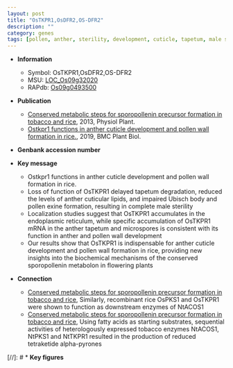 ```yaml
---
layout: post
title: "OsTKPR1,OsDFR2,OS-DFR2"
description: ""
category: genes
tags: [pollen, anther, sterility, development, cuticle, tapetum, male sterility, pollen wall, pollen exine formation]
---
```


* **Information**  
    + Symbol: OsTKPR1,OsDFR2,OS-DFR2  
    + MSU: [LOC_Os09g32020](http://rice.plantbiology.msu.edu/cgi-bin/ORF_infopage.cgi?orf=LOC_Os09g32020)  
    + RAPdb: [Os09g0493500](http://rapdb.dna.affrc.go.jp/viewer/gbrowse_details/irgsp1?name=Os09g0493500)  

* **Publication**  
    + [Conserved metabolic steps for sporopollenin precursor formation in tobacco and rice](http://www.ncbi.nlm.nih.gov/pubmed?term=Conserved+metabolic+steps+for+sporopollenin+precursor+formation+in+tobacco+and+rice%5BTitle%5D), 2013, Physiol Plant.
    + [Ostkpr1 functions in anther cuticle development and pollen wall formation in rice.](http://www.ncbi.nlm.nih.gov/pubmed?term=Ostkpr1+functions+in+anther+cuticle+development+and+pollen+wall+formation+in+rice.%5BTitle%5D), 2019, BMC Plant Biol.

* **Genbank accession number**  

* **Key message**  
    + Ostkpr1 functions in anther cuticle development and pollen wall formation in rice.
    + Loss of function of OsTKPR1 delayed tapetum degradation, reduced the levels of anther cuticular lipids, and impaired Ubisch body and pollen exine formation, resulting in complete male sterility
    + Localization studies suggest that OsTKPR1 accumulates in the endoplasmic reticulum, while specific accumulation of OsTKPR1 mRNA in the anther tapetum and microspores is consistent with its function in anther and pollen wall development
    + Our results show that OsTKPR1 is indispensable for anther cuticle development and pollen wall formation in rice, providing new insights into the biochemical mechanisms of the conserved sporopollenin metabolon in flowering plants

* **Connection**  
    + [Conserved metabolic steps for sporopollenin precursor formation in tobacco and rice](http://www.ncbi.nlm.nih.gov/pubmed?term=Conserved+metabolic+steps+for+sporopollenin+precursor+formation+in+tobacco+and+rice%5BTitle%5D), Similarly, recombinant rice OsPKS1 and OsTKPR1 were shown to function as downstream enzymes of NtACOS1
    + [Conserved metabolic steps for sporopollenin precursor formation in tobacco and rice](http://www.ncbi.nlm.nih.gov/pubmed?term=Conserved+metabolic+steps+for+sporopollenin+precursor+formation+in+tobacco+and+rice%5BTitle%5D), Using fatty acids as starting substrates, sequential activities of heterologously expressed tobacco enzymes NtACOS1, NtPKS1 and NtTKPR1 resulted in the production of reduced tetraketide alpha-pyrones

[//]: # * **Key figures**  


